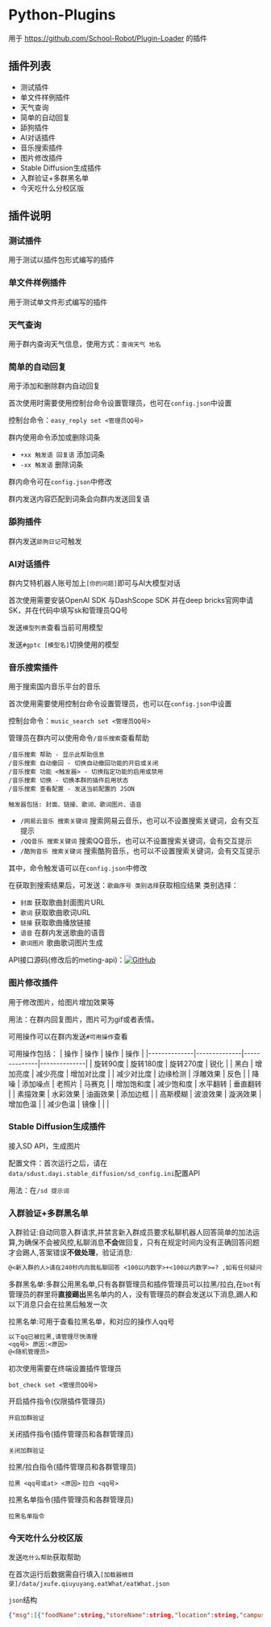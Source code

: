 # Python-Plugins
用于 https://github.com/School-Robot/Plugin-Loader 的插件

## 插件列表

- 测试插件
- 单文件样例插件
- 天气查询
- 简单的自动回复
- 舔狗插件
- AI对话插件
- 音乐搜索插件
- 图片修改插件
- Stable Diffusion生成插件
- 入群验证+多群黑名单
- 今天吃什么分校区版

## 插件说明

### 测试插件

用于测试以插件包形式编写的插件

### 单文件样例插件

用于测试单文件形式编写的插件

### 天气查询

用于群内查询天气信息，使用方式：`查询天气 地名`

### 简单的自动回复

用于添加和删除群内自动回复

首次使用时需要使用控制台命令设置管理员，也可在`config.json`中设置

控制台命令：`easy_reply set <管理员QQ号>`

群内使用命令添加或删除词条

- `+xx 触发语 回复语` 添加词条
- `-xx 触发语` 删除词条

群内命令可在`config.json`中修改

群内发送内容匹配到词条会向群内发送回复语

### 舔狗插件

群内发送`舔狗日记`可触发

### AI对话插件
群内艾特机器人账号加上`[你的问题]`即可与AI大模型对话

首次使用需要安装OpenAI SDK 与DashScope SDK 并在deep bricks官网申请SK，并在代码中填写sk和管理员QQ号

发送`模型列表`查看当前可用模型

发送`#gptc [模型名]`切换使用的模型

### 音乐搜索插件

用于搜索国内音乐平台的音乐

首次使用需要使用控制台命令设置管理员，也可以在`config.json`中设置

控制台命令：`music_search set <管理员QQ号>`

管理员在群内可以使用命令`/音乐搜索`查看帮助
```
/音乐搜索 帮助 - 显示此帮助信息
/音乐搜索 自动撤回 - 切换自动撤回功能的开启或关闭
/音乐搜索 功能 <触发器> - 切换指定功能的启用或禁用
/音乐搜索 切换 - 切换本群的插件启用状态
/音乐搜索 查看配置 - 发送当前配置的 JSON

触发器包括: 封面、链接、歌词、歌词图片、语音
```

- `/网易云音乐 搜索关键词` 搜索网易云音乐，也可以不设置搜索关键词，会有交互提示
- `/QQ音乐 搜索关键词` 搜索QQ音乐，也可以不设置搜索关键词，会有交互提示
- `/酷狗音乐 搜索关键词` 搜索酷狗音乐，也可以不设置搜索关键词，会有交互提示

其中，命令触发语可以在`config.json`中修改

在获取到搜索结果后，可发送：`歌曲序号 类别选择`获取相应结果
类别选择：

- `封面`  获取歌曲封面图片URL
- `歌词`  获取歌曲歌词URL
- `链接`  获取歌曲播放链接
- `语音`  在群内发送歌曲的语音
- `歌词图片`  歌曲歌词图片生成

API接口源码(修改后的meting-api)：[![GitHub](https://img.shields.io/badge/GitHub-cnrenil/meting--api-blue)](https://github.com/cnrenil/meting-api)

### 图片修改插件

用于修改图片，给图片增加效果等

用法：在群内回复图片，图片可为gif或者表情。

可用操作可以在群内发送`#可用操作`查看

可用操作包括：
| 操作         | 操作         | 操作         | 操作         |
|--------------|--------------|--------------|--------------|
| 旋转90度     | 旋转180度    | 旋转270度    | 锐化         |
| 黑白         | 增加亮度     | 减少亮度     | 增加对比度   |
| 减少对比度   | 边缘检测     | 浮雕效果     | 反色         |
| 降噪         | 添加噪点     | 老照片       | 马赛克       |
| 增加饱和度   | 减少饱和度   | 水平翻转     | 垂直翻转     |
| 素描效果     | 水彩效果     | 油画效果     | 添加边框     |
| 高斯模糊     | 波浪效果     | 漩涡效果     | 增加色温     |
| 减少色温     | 镜像         |              |              |


### Stable Diffusion生成插件

接入SD API，生成图片

配置文件：首次运行之后，请在`data/sdust.dayi.stable_diffusion/sd_config.ini`配置API

用法：在`/sd 提示词`
### 入群验证+多群黑名单

入群验证:自动同意入群请求,并禁言新入群成员要求私聊机器人回答简单的加法运算,为确保不会被风控,私聊消息**不会**做回复，只有在规定时间内没有正确回答问题才会踢人,答案错误**不做处理**，验证消息:

```txt
@<新入群的人>请在240秒内向我私聊回答 <100以内数字>+<100以内数字>=? ,如有任何疑问请联系(<插件管理员>)
```

多群黑名单:多群公用黑名单,只有各群管理员和插件管理员可以拉黑/拉白,在`bot`有管理员的群里将**直接踢出**黑名单内的人，没有管理员的群会发送以下消息,踢人和以下消息只会在拉黑后触发一次

拉黑名单:可用于查看拉黑名单，和对应的操作人qq号

```txt
以下qq已被拉黑,请管理尽快清理
<qq号> 原因:<原因>
@<随机管理员>
```

初次使用需要在终端设置插件管理员

`bot_check set <管理员QQ号>`

开启插件指令(仅限插件管理员)

`开启加群验证`

关闭插件指令(插件管理员和各群管理员)

`关闭加群验证`

拉黑/拉白指令(插件管理员和各群管理员)

`拉黑 <qq号或at> <原因>`
`拉白 <qq号>`

拉黑名单指令(插件管理员和各群管理员)

`拉黑名单指令`

### 今天吃什么分校区版

发送`吃什么帮助`获取帮助

在首次运行后数据需自行填入`[加载器根目录]/data/jxufe.qiuyuyang.eatWhat/eatWhat.json`

`json`结构

```json
{"msg":[{"foodName":string,"storeName":string,"location":string,"campus":麦庐/枫林/蛟桥,"takeout":bool},],"total":int}
```
